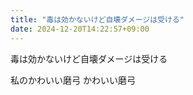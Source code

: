 ```yaml
---
title: "毒は効かないけど自壊ダメージは受ける"
date: 2024-12-20T14:22:57+09:00
---
```

毒は効かないけど自壊ダメージは受ける

私のかわいい磨弓
かわいい磨弓
